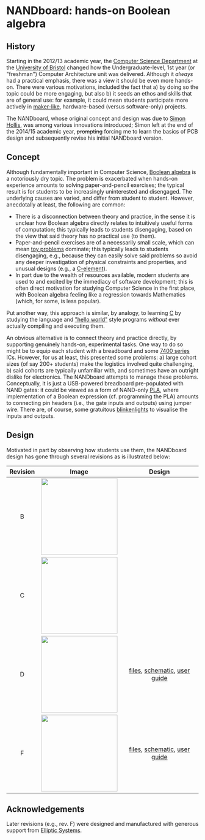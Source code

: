 # NANDboard: hands-on Boolean algebra

<!--- -------------------------------------------------------------------- --->

## History

Starting in the 2012/13 academic year, the
[Computer Science Department](http://www.cs.bris.ac.uk)
at the
[University of Bristol](http://www.bris.ac.uk)
changed how the Undergraduate-level, 1st year (or "freshman") Computer
Architecture unit was delivered.  Although it *always* had a practical
emphasis, there was a view it should be even more hands-on.
There were various motivations, included the fact that
a) by doing so the topic could be more engaging,
   but also
b) it seeds an ethos and skills that are of general use: for example,
   it could mean students participate more actively in
   [maker-like](http://en.wikipedia.org/wiki/Maker_culture),
   hardware-based (versus software-only) projects.

The NANDboard, whose original concept and design was due to
[Simon Hollis](http://www.cs.bris.ac.uk/home/simon),
was among various innovations introduced; Simon left at the end of the
2014/15 academic year, ~~prompting~~ forcing me to learn the basics of
PCB design and subsequently revise his initial NANDboard version.

<!--- -------------------------------------------------------------------- --->

## Concept

Although fundamentally important in Computer Science,
[Boolean algebra](http://en.wikipedia.org/wiki/Boolean_algebra)
is a notoriously dry topic.  The problem is exacerbated when hands-on 
experience amounts to solving paper-and-pencil exercises; the typical
result is for students to be increasingly uninterested and disengaged.
The underlying causes are varied, and differ from student to student.
However, anecdotally at least, the following are common:

- There is a disconnection between theory and practice, in the sense
  it is unclear how Boolean algebra directly relates to intuitively 
  useful forms of computation;
  this typically leads to students disengaging,
  based on the view that said theory has no practical use (to them).
- Paper-and-pencil exercises are of a necessarily small scale, which
  can mean 
  [toy problems](http://en.wikipedia.org/wiki/Toy_problem)
  dominate; 
  this typically leads to students disengaging, e.g., because they
  can easily solve said problems so avoid any deeper investigation
  of physical constraints and properties, and unusual designs
  (e.g., a [C-element](https://en.wikipedia.org/wiki/C-element)).
- In part due to the wealth of resources available, modern students 
  are used to and excited by the immediacy of software development;
  this is often direct motivation for studying Computer Science in 
  the first place, with Boolean algebra feeling like a regression 
  towards Mathematics (which, for some, is less popular).

Put another way, this approach is similar, by analogy, to learning
[C](http://en.wikipedia.org/wiki/C_(programming_language))
by studying the language and 
["hello world"](https://en.wikipedia.org/wiki/"Hello,_World!"_program)
style programs *without* ever actually compiling and executing them.

An obvious alternative is to connect theory and practice directly, by
supporting genuinely hands-on, experimental tasks.  One way to do so
might be to equip each student with a breadboard and some
[7400 series](https://en.wikipedia.org/wiki/List_of_7400_series_integrated_circuits)
ICs.  However, for us at least, this presented some problems:
a) large cohort sizes
   (of say 200+ students)
   make the logistics involved quite challenging,
b) said cohorts are typically unfamiliar with, and sometimes have an
   outright dislike for electronics.
The NANDboard attempts to manage these problems.  Conceptually, it is 
just a USB-powered breadboard pre-populated with NAND gates: it could
be viewed as a form of NAND-only
[PLA](http://en.wikipedia.org/wiki/Programmable_logic_array),
where implementation of a Boolean expression (cf. programming the PLA)
amounts to connecting pin headers (i.e., the gate inputs and outputs)
using jumper wire.  There are, of course, some gratuitous
[blinkenlights](http://en.wikipedia.org/wiki/Blinkenlights)
to visualise the inputs and outputs.

<!--- -------------------------------------------------------------------- --->

## Design

Motivated in part by observing how students use them, the NANDboard 
design has gone through several revisions as is illustrated below:

Revision | Image                                                                             | Design                                                                             |
:------: | :-------------------------------------------------------------------------------: | :--------------------------------------------------------------------------------: |
B        | <a href='./rev_b/image/pcb.jpg'><img src='./rev_b/image/pcb.jpg' width='200'></a> |                                                                                    |
C        | <a href='./rev_c/image/pcb.jpg'><img src='./rev_c/image/pcb.jpg' width='200'></a> |                                                                                    |
D        | <a href='./rev_d/image/pcb.jpg'><img src='./rev_d/image/pcb.jpg' width='200'></a> | [files](./rev_d), [schematic](./rev_d/README.pdf), [user guide](./rev_d/README.md) |
F        | <a href='./rev_f/image/pcb.jpg'><img src='./rev_f/image/pcb.jpg' width='200'></a> | [files](./rev_f), [schematic](./rev_f/README.pdf), [user guide](./rev_f/README.md) |

<!--- -------------------------------------------------------------------- --->

## Acknowledgements

Later revisions 
(e.g., rev. F) 
were designed and manufactured with generous support from 
[Elliptic Systems](https://elliptic-systems.com).

<!--- -------------------------------------------------------------------- --->
